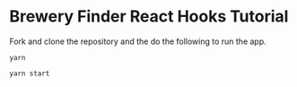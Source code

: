 # Brewery Finder React Hooks Tutorial

Fork and clone the repository and the do the following to run the app.

```
yarn
```

```
yarn start
```